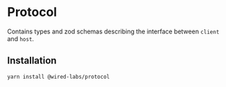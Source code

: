 # Protocol

Contains types and zod schemas describing the interface between `client` and `host`.

## Installation

```bash
yarn install @wired-labs/protocol
```
